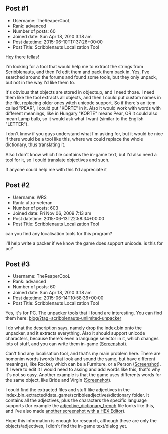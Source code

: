 ## Post #1
- Username: TheReaperCooL
- Rank: advanced
- Number of posts: 60
- Joined date: Sun Apr 18, 2010 3:18 am
- Post datetime: 2015-06-10T17:37:26+00:00
- Post Title: Scribblenauts Localization Tool

Hey there fellas!

I'm looking for a tool that would help me to extract the strings from Scribblenauts, and then I'd edit them and pack them back in. Yes, I've searched around the forums and found some tools, but they only unpack, but not in the way I'd like them to.

It's obvious that objects are stored in objects.p, and I need those. I need them like the tool extracts all objects, and then I could put custom names in the file, replacing older ones witch unicode support. So if there's an item called "PEAR", I could put "KÖRTE" in it. Also it would work with words with different meanings, like in Hungary "KÖRTE" means Pear, OR it could also mean Lamp bulb, so it would ask what I want (similar to the English "LETTER").

I don't know if you guys understand what I'm asking for, but it would be nice if there would be a tool like this, where we could replace the whole dictionary, thus translating it.

Also I don't know which file contains the in-game text, but I'd also need a tool for it, so I could translate objectives and such.

If anyone could help me with this I'd appreciate it
## Post #2
- Username: WRS
- Rank: ultra-veteran
- Number of posts: 603
- Joined date: Fri Nov 06, 2009 7:13 am
- Post datetime: 2015-06-13T22:58:34+00:00
- Post Title: Scribblenauts Localization Tool

can you find any localisation tools for this program?

i'll help write a packer if we know the game does support unicode. is this for pc?
## Post #3
- Username: TheReaperCooL
- Rank: advanced
- Number of posts: 60
- Joined date: Sun Apr 18, 2010 3:18 am
- Post datetime: 2015-06-14T10:58:36+00:00
- Post Title: Scribblenauts Localization Tool

Yes, it's for PC. The unpacker tools that I found are interesting. You can find them here: [blog/?tag=scribblenauts-unlimited-unpacker](http://forum.xentax.com/blog/?tag=scribblenauts-unlimited-unpacker)

I do what the description says, namely drop the index.bin onto the unpacker, and it extracts everything. Also it should support unicode characters, because there's even a language selector in it, which changes lots of stuff, and you can write them in-game ([Screenshot](http://kepfeltoltes.hu/150614/7130146262015-06-14_00001_www.kepfeltoltes.hu_.jpg)).

Can't find any localisation tool, and that's my main problem here. There are homonim words (words that look and sound the same, but have different meanings), like Rocker, which can be a Furniture, or a Person ([Screenshot](http://kepfeltoltes.hu/150614/4897458372015-06-14_00002_www.kepfeltoltes.hu_.jpg)). If I were to edit it I would need to assing and add words like this, that's why it's not so easy. Another example is that the game uses differents words for the same object, like Bride and Virgin ([Screenshot](http://kepfeltoltes.hu/150614/991518372015-06-14_00003_www.kepfeltoltes.hu_.jpg)).

I could find the extracted files and stuff like adjectives in the index.bin_extracted\data\_game\scribbleadjectives\dictionary folder. It contains all the adjectives, plus the characters the specific language supports (for example the [adjective_dictionary_french](http://kepfeltoltes.hu/150614/screenshot1_www.kepfeltoltes.hu_.jpg) file looks like this, and I've also made [another screenshot with a HEX Editor](http://kepfeltoltes.hu/150614/screenshot2_www.kepfeltoltes.hu_.jpg)).


Hope this information is enough for research, although these are only the objects/adjectives, I didn't find the in-game text/dialog yet.

